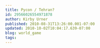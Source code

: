 ```yaml
---
title: Pycon / Tehran?
id: 29566026554971878
author: Kirby Urner
published: 2010-08-31T13:26:00.001-07:00
updated: 2010-10-02T10:04:17.639-07:00
blog: world_game
tags: 
---
```


